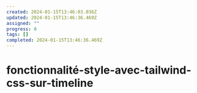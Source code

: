 ```yaml
---
created: 2024-01-15T13:46:03.036Z
updated: 2024-01-15T13:46:36.469Z
assigned: ""
progress: 0
tags: []
completed: 2024-01-15T13:46:36.469Z
---
```


# fonctionnalité-style-avec-tailwind-css-sur-timeline
